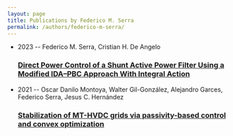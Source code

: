 ```yaml
---
layout: page
title: Publications by Federico M. Serra
permalink: /authors/federico-m-serra/
---
```


<ul class="post-list">
<li><span class='post-meta'>2023 -- Federico M. Serra, Cristian H. De Angelo</span><h3><a class='post-link' href='../../direct-power-control-of-a-shunt-active-power-filter-using-a-modified-ida-pbc-approach-with-integral-action'>Direct Power Control of a Shunt Active Power Filter Using a Modified IDA–PBC Approach With Integral Action</a></h3></li>
<li><span class='post-meta'>2021 -- Oscar Danilo Montoya, Walter Gil-González, Alejandro Garces, Federico Serra, Jesus C. Hernández</span><h3><a class='post-link' href='../../stabilization-of-mt-hvdc-grids-via-passivity-based-control-and-convex-optimization'>Stabilization of MT-HVDC grids via passivity-based control and convex optimization</a></h3></li>

</ul>
